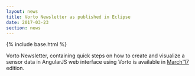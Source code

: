```yaml
---
layout: news
title: Vorto Newsletter as published in Eclipse
date: 2017-03-23
section: news
---
```


{% include base.html %}

Vorto Newsletter, containing quick steps on how to create and visualize a sensor data in AngularJS web interface using Vorto is available in <a href="http://www.eclipse.org/community/eclipse_newsletter/2017/march/article1.php" target="_blank">March'17</a> edition.<br>
